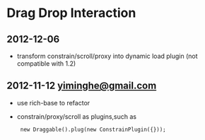 # Drag Drop Interaction

## 2012-12-06

 - transform constrain/scroll/proxy into dynamic load plugin (not compatible with 1.2)

## 2012-11-12 yiminghe@gmail.com

 - use rich-base to refactor
 - constrain/proxy/scroll as plugins,such as

        new Draggable().plug(new ConstrainPlugin({}));

